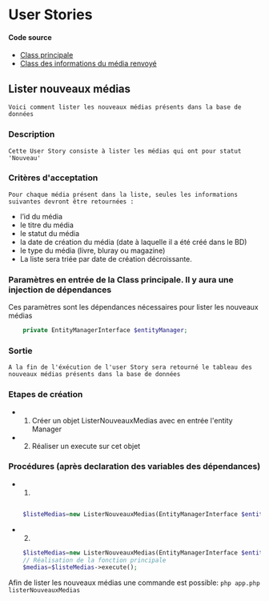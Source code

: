 # User Stories
#### Code source
* [Class principale](../../src/UserStories/ListerNouveauxMedias)
* [Class des informations du média renvoyé](../../src/UserStories/ListerNouveauxMedias/MediaFront.php)


## Lister nouveaux médias
``` Voici comment lister les nouveaux médias présents dans la base de données ```
### Description
``
Cette User Story consiste à lister les médias qui ont pour statut 'Nouveau'
``
### Critères d'acceptation
``Pour chaque média présent dans la liste, seules les informations suivantes devront être retournées :
``
* l’id du média
* le titre du média
* le statut du média
* la date de création du média (date à laquelle il a été créé dans le BD)
* le type du média (livre, bluray ou magazine)
* La liste sera triée par date de création décroissante.

### Paramètres en entrée de la Class principale. Il y aura une injection de dépendances
Ces paramètres sont les dépendances nécessaires pour lister les nouveaux médias
```php
    private EntityManagerInterface $entityManager;
```

### Sortie
``
A la fin de l'éxécution de l'user Story sera retourné le tableau des nouveaux médias présents dans la base de données
``

### Etapes de création
* 1. Créer un objet ListerNouveauxMedias avec en entrée l'entity Manager
* 2. Réaliser un execute sur cet objet


### Procédures (après declaration des variables des dépendances)
* 1.
```php

    $listeMedias=new ListerNouveauxMedias(EntityManagerInterface $entityManager);
```
* 2.

```php
    $listeMedias=new ListerNouveauxMedias(EntityManagerInterface $entityManager);
    // Réalisation de la fonction principale
    $medias=$listeMedias->execute();

```



Afin de lister les nouveaux médias une commande est possible: `php app.php listerNouveauxMedias`











